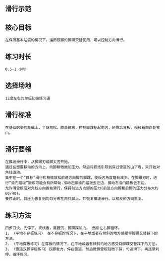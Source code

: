 ## 滑行示范

## 核心目标
    在保持基本站姿的情况下，运用双脚的脚踝交替使用，可以控制方向滑行。
    
## 练习时长
    0.5-1 小时

## 选择场地
    12度左右的单板初级练习道

## 滑行标准
    在基础站姿的基础上，全身放松，膝盖微弯，控制脚踝抬起前刃，轻靠后背板，视线看向远处雪山。

## 滑行要领
    在推坡滑行中，从脚跟刃或脚尖刃开始。
    通过在想要移动的方向上，向脚稍微施加压力，然后将视线引导到穿过雪道的山下看，来开始对
    角线运动。
    集中在一个“目标”滑行和稍微放松前进方向脚的脚踝，使板刃角度略有减少。在脚跟刃时，进
    行“油门踏板”锻炼可能会有所帮助-推动左脚油门踏板去左边，推动右油门踏板去右边。
    允许滑雪板沿对角线方向推坡滑行，保持前进方向脚的压力(前进方向脚和后脚的压力分布大约
    60/40)。
    要停止时，将压力恢复到均匀分布在两只脚上，并恢复推坡滑行。以相反的方向重复。
    
## 练习方法
    四步口诀，先停下，视线看，肩膀沉，脚踝踩油门。 然后左右脚循环。
    1. （平地不穿板练习） 在不穿板的情况下，在平地或者有倾斜的地方感受将脚踝交替踩下的方法。
    2. （平地穿板练习）在穿板的情况下，在平地或者有倾斜的地方感受将脚踝交替踩下的方法。
    3. （雪道双脚穿板练习）双脚发力，停在雪道，然后微微雪板轻微下踩，匀速滑下，再逐渐刹停。循环练习。